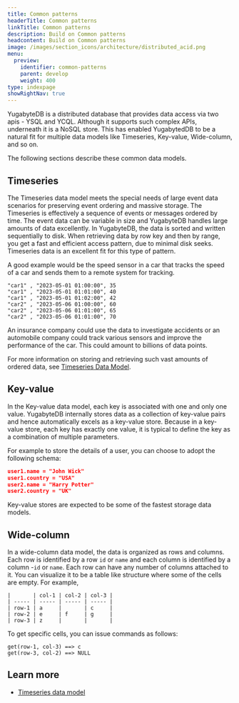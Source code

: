 ```yaml
---
title: Common patterns
headerTitle: Common patterns
linkTitle: Common patterns
description: Build on Common patterns
headcontent: Build on Common patterns
image: /images/section_icons/architecture/distributed_acid.png
menu:
  preview:
    identifier: common-patterns
    parent: develop
    weight: 400
type: indexpage
showRightNav: true
---
```


YugabyteDB is a distributed database that provides data access via two apis - YSQL and YCQL. Although it supports such complex APIs, underneath it is a NoSQL store. This has enabled YugabytedDB to be a natural fit for multiple data models like Timeseries, Key-value, Wide-column, and so on.

The following sections describe these common data models.

## Timeseries

The Timeseries data model meets the special needs of large event data scenarios for preserving event ordering and massive storage. The Timeseries is effectively a sequence of events or messages ordered by time. The event data can be variable in size and YugabyteDB handles large amounts of data excellently. In YugabyteDB, the data is sorted and written sequentially to disk. When retrieving data by row key and then by range, you get a fast and efficient access pattern, due to minimal disk seeks. Timeseries data is an excellent fit for this type of pattern.

A good example would be the speed sensor in a car that tracks the speed of a car and sends them to a remote system for tracking.

```sql{class=nocopy}
"car1" , "2023-05-01 01:00:00", 35
"car1" , "2023-05-01 01:01:00", 40
"car1" , "2023-05-01 01:02:00", 42
"car2" , "2023-05-06 01:00:00", 60
"car2" , "2023-05-06 01:01:00", 65
"car2" , "2023-05-06 01:01:00", 70
```

An insurance company could use the data to investigate accidents or an automobile company could track various sensors and improve the performance of the car. This could amount to billions of data points.

For more information on storing and retrieving such vast amounts of ordered data, see [Timeseries Data Model](./timeseries).

## Key-value

In the Key-value data model, each key is associated with one and only one value. YugabyteDB internally stores data as a collection of key-value pairs and hence automatically excels as a key-value store. Because in a key-value store, each key has exactly one value, it is typical to define the key as a combination of multiple parameters.

For example to store the details of a user, you can choose to adopt the following schema:

```json
user1.name = "John Wick"
user1.country = "USA"
user2.name = "Harry Potter"
user2.country = "UK"
```

Key-value stores are expected to be some of the fastest storage data models.

## Wide-column

In a wide-column data model, the data is organized as rows and columns. Each row is identified by a row `id` or `name` and each column is identified by a column -`id` or `name`. Each row can have any number of columns attached to it. You can visualize it to be a table like structure where some of the cells are empty. For example,

```sql{class=nocopy}
|       | col-1 | col-2 | col-3 |
| ----- | ----- | ----- | ----- |
| row-1 | a     |       | c     |
| row-2 | e     | f     | g     |
| row-3 | z     |       |       |
```

To get specific cells, you can issue commands as follows:

```sql{class=nocopy}
get(row-1, col-3) ==> c
get(row-3, col-2) ==> NULL
```

## Learn more

- [Timeseries data model](./timeseries)
